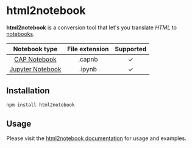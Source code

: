 # html2notebook

**html2notebook** is a conversion tool that let's you translate *HTML* to [notebooks](#supported-notebook-formats).

| Notebook type | File extension | Supported |
|:---:|:---:|:---:|
| [CAP Notebook](https://cap.cloud.sap/docs/tools/#cap-vscode-notebook) | .capnb | ✓ |
| [Jupyter Notebook](https://docs.jupyter.org/en/latest/#what-is-a-notebook) | .ipynb | ✓ |

## Installation

```sh
npm install html2notebook
```

## Usage

Please visit the [html2notebook documentation](https://mnkiefer.github.io/html2notebook/) for usage and examples.
